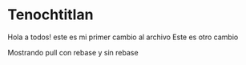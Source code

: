 # Tenochtitlan
Hola a todos! este es mi primer cambio al archivo
Este es otro cambio

Mostrando pull con rebase y sin rebase
